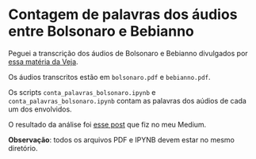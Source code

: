 <h1> Contagem de palavras dos áudios entre Bolsonaro e Bebianno</h1>

Peguei a transcrição dos áudios de Bolsonaro e Bebianno divulgados por <a href="https://veja.abril.com.br/politica/audios-bolsonaro-bebianno-whatsapp/?utm_source=vejaredes&utm_medium=twitter&utm_campaign=urgente">essa matéria da Veja</a>.

Os áudios transcritos estão em <code>bolsonaro.pdf</code> e <code>bebianno.pdf</code>.

Os scripts <code>conta_palavras_bolsonaro.ipynb</code> e <code>conta_palavras_bolsonaro.ipynb</code> contam as palavras dos aúdios de cada um dos envolvidos.

O resultado da análise foi <a href="https://medium.com/@caiqalencar/em-cinco-minutos-de-áudio-bebianno-repete-a-palavra-capitão-21-vezes-204a325c2fb4">esse post</a> que fiz no meu Medium.

<b>Observação</b>: todos os arquivos PDF e IPYNB devem estar no mesmo diretório.
